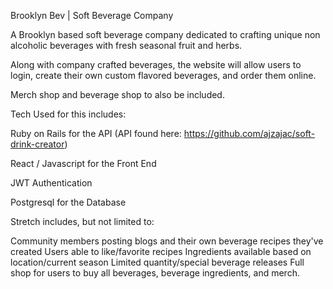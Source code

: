 Brooklyn Bev | Soft Beverage Company 

A Brooklyn based soft beverage company dedicated to crafting unique non alcoholic beverages with fresh seasonal fruit and herbs.

Along with company crafted beverages, the website will allow users to login, create their own custom flavored beverages, and order them online.

Merch shop and beverage shop to also be included.


Tech Used for this includes:

Ruby on Rails for the API (API found here: https://github.com/ajzajac/soft-drink-creator)

React / Javascript for the Front End

JWT Authentication

Postgresql for the Database



Stretch includes, but not limited to:

Community members posting blogs and their own beverage recipes they've created
Users able to like/favorite recipes
Ingredients available based on location/current season
Limited quantity/special beverage releases
Full shop for users to buy all beverages, beverage ingredients, and merch.